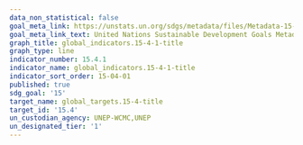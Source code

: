 ```yaml
---
data_non_statistical: false
goal_meta_link: https://unstats.un.org/sdgs/metadata/files/Metadata-15-04-01.pdf
goal_meta_link_text: United Nations Sustainable Development Goals Metadata (pdf 456kB)
graph_title: global_indicators.15-4-1-title
graph_type: line
indicator_number: 15.4.1
indicator_name: global_indicators.15-4-1-title
indicator_sort_order: 15-04-01
published: true
sdg_goal: '15'
target_name: global_targets.15-4-title
target_id: '15.4'
un_custodian_agency: UNEP-WCMC,UNEP
un_designated_tier: '1'
---
```

